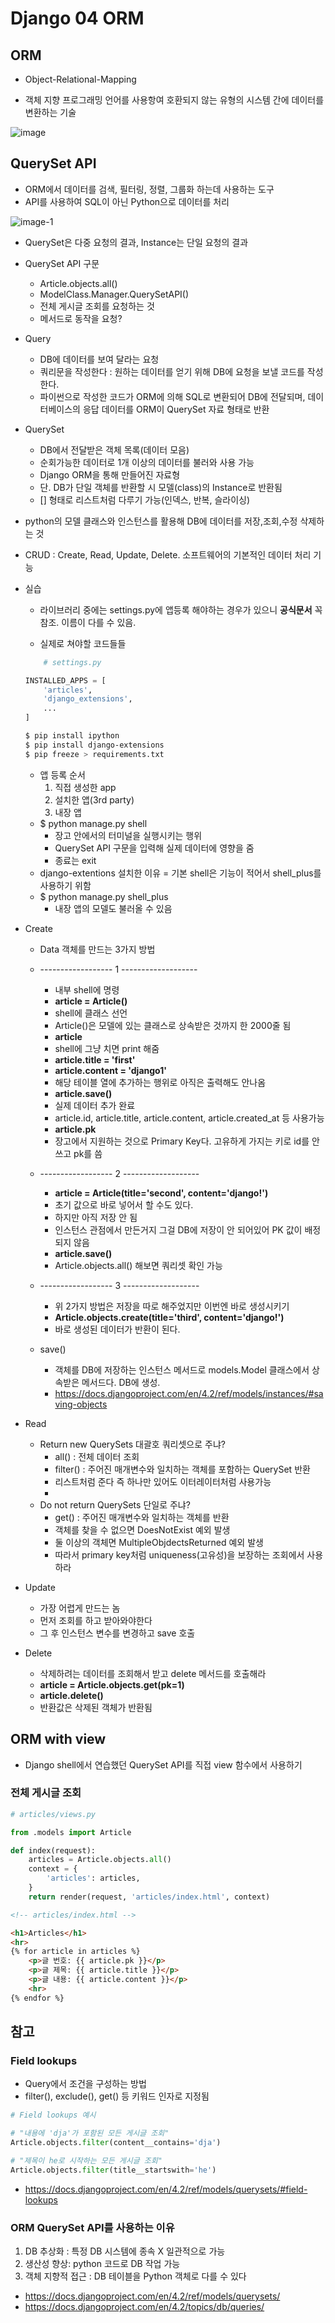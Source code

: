 # Django 04 ORM

## ORM

- Object-Relational-Mapping 

- 객체 지향 프로그래밍 언어를 사용항여 호환되지 않는 유형의 시스템 간에 데이터를 변환하는 기술

![image](https://github.com/user-attachments/assets/05a746d6-66ba-4d80-b29a-a9d707b7d999)


## QuerySet API
- ORM에서 데이터를 검색, 필터링, 정렬, 그룹화 하는데 사용하는 도구
- API를 사용하여 SQL이 아닌 Python으로 데이터를 처리

![image-1](https://github.com/user-attachments/assets/1906e6c5-c31c-4ebb-a07a-e3a0060021f6)


- QuerySet은 다중 요청의 결과, Instance는 단일 요청의 결과

- QuerySet API 구문
    - Article.objects.all()
    - ModelClass.Manager.QuerySetAPI()
    - 전체 게시글 조회를 요청하는 것
    - 메서드로 동작을 요청?

- Query
    - DB에 데이터를 보여 달라는 요청
    - 쿼리문을 작성한다 : 원하는 데이터를 얻기 위해 DB에 요청을 보낼 코드를 작성한다.
    - 파이썬으로 작성한 코드가 ORM에 의해 SQL로 변환되어 DB에 전달되며, 데이터베이스의 응답 데이터를 ORM이 QuerySet 자료 형태로 반환

- QuerySet
    - DB에서 전달받은 객체 목록(데이터 모음)
    - 순회가능한 데이터로 1개 이상의 데이터를 불러와 사용 가능
    - Django ORM을 통해 만들어진 자료형
    - 단. DB가 단일 객체를 반환할 시 모델(class)의 Instance로 반환됨
    - [] 형태로 리스트처럼 다루기 가능(인덱스, 반복, 슬라이싱)

- python의 모델 클래스와 인스턴스를 활용해 DB에 데이터를 저장,조회,수정 삭제하는 것

- CRUD : Create, Read, Update, Delete. 소프트웨어의 기본적인 데이터 처리 기능

- 실습
    - 라이브러리 중에는 settings.py에 앱등록 해야하는 경우가 있으니 **공식문서** 꼭 참조. 이름이 다를 수 있음.

    - 실제로 쳐야할 코드들들
    ```python
        # settings.py

    INSTALLED_APPS = [
        'articles',
        'django_extensions',
        ...
    ]
    ```
    ```bash
    $ pip install ipython
    $ pip install django-extensions
    $ pip freeze > requirements.txt
    ```

    - 앱 등록 순서
        1. 직접 생성한 app
        2. 설치한 앱(3rd party)
        3. 내장 앱
    - $ python manage.py shell
        - 장고 안에서의 터미널을 실행시키는 행위
        - QuerySet API 구문을 입력해 실제 데이터에 영향을 줌
        - 종료는 exit
    - django-extentions 설치한 이유 = 기본 shell은 기능이 적어서 shell_plus를 사용하기 위함
    - $ python manage.py shell_plus
        - 내장 앱의 모델도 불러올 수 있음

- Create
    - Data 객체를 만드는 3가지 방법     
    - ------------------ 1 -------------------    
        - 내부 shell에 명령
        - **article = Article()**  
        - shell에 클래스 선언 
        - Article()은 모델에 있는 클래스로 상속받은 것까지 한 2000줄 됨
        - **article**
        - shell에 그냥 치면 print 해줌
        - **article.title = 'first'**
        - **article.content = 'django1'**
        - 해당 테이블 열에 추가하는 행위로 아직은 출력해도 안나옴
        - **article.save()**
        - 실제 데이터 추가 완료
        - article.id, article.title, article.content, article.created_at 등 사용가능
        - **article.pk**
        - 장고에서 지원하는 것으로 Primary Key다. 고유하게 가지는 키로 id를 안 쓰고 pk를 씀         
    - ------------------ 2 -------------------    
        - **article = Article(title='second', content='django!')**
        - 초기 값으로 바로 넣어서 할 수도 있다.
        - 하지만 아직 저장 안 됨
        - 인스턴스 관점에서 만든거지 그걸 DB에 저장이 안 되어있어 PK 값이 배정되지 않음
        - **article.save()**
        - Article.objects.all() 해보면 쿼리셋 확인 가능
    - ------------------ 3 -------------------    
        - 위 2가지 방법은 저장을 따로 해주었지만 이번엔 바로 생성시키기
        - **Article.objects.create(title='third', content='django!')**
        - 바로 생성된 데이터가 반환이 된다.

    - save()
        - 객체를 DB에 저장하는 인스턴스 메서드로 models.Model 클래스에서 상속받은 메서드다. DB에 생성.
        - https://docs.djangoproject.com/en/4.2/ref/models/instances/#saving-objects

- Read
    - Return new QuerySets 대괄호 쿼리셋으로 주냐?
        - all() : 전체 데이터 조회
        - filter() : 주어진 매개변수와 일치하는 객체를 포함하는 QuerySet 반환
        - 리스트처럼 준다 즉 하나만 있어도 이터레이터처럼 사용가능
        - 
    - Do not return QuerySets 단일로 주냐?
        - get() : 주어진 매개변수와 일치하는 객체를 반환
        - 객체를 찾을 수 없으면 DoesNotExist 예외 발생
        - 둘 이상의 객체면 MultipleObjdectsReturned 예외 발생
        - 따라서 primary key처럼 uniqueness(고유성)을 보장하는 조회에서 사용하라

- Update
    - 가장 어렵게 만드는 놈
    - 먼저 조회를 하고 받아와야한다
    - 그 후 인스턴스 변수를 변경하고 save 호출

- Delete
    - 삭제하려는 데이터를 조회해서 받고 delete 메서드를 호출해라
    - **article = Article.objects.get(pk=1)**
    - **article.delete()**
    - 반환값은 삭제된 객체가 반환됨

## ORM with view

- Django shell에서 연습했던 QuerySet API를 직접 view 함수에서 사용하기

### 전체 게시글 조회
```python
# articles/views.py

from .models import Article

def index(request):
    articles = Article.objects.all()
    context = {
        'articles': articles,
    }
    return render(request, 'articles/index.html', context)

```
```html
<!-- articles/index.html -->

<h1>Articles</h1>
<hr>
{% for article in articles %}
    <p>글 번호: {{ article.pk }}</p>
    <p>글 제목: {{ article.title }}</p>
    <p>글 내용: {{ article.content }}</p>
    <hr>
{% endfor %}

```

## 참고
### Field lookups
- Query에서 조건을 구성하는 방법
- filter(), exclude(), get() 등 키워드 인자로 지정됨 
```python
# Field lookups 예시

# "내용에 'dja'가 포함된 모든 게시글 조회"
Article.objects.filter(content__contains='dja')

# "제목이 he로 시작하는 모든 게시글 조회"
Article.objects.filter(title__startswith='he')

```
- https://docs.djangoproject.com/en/4.2/ref/models/querysets/#field-lookups

### ORM QuerySet API를 사용하는 이유

1. DB 추상화 : 특정 DB 시스템에 종속 X 일관적으로 가능
2. 생산성 향상: python 코드로 DB 작업 가능
3. 객체 지향적 접근 : DB 테이블을 Python 객체로 다를 수 있다

- https://docs.djangoproject.com/en/4.2/ref/models/querysets/
- https://docs.djangoproject.com/en/4.2/topics/db/queries/
